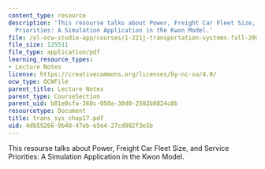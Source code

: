 ```yaml
---
content_type: resource
description: 'This resourse talks about Power, Freight Car Fleet Size, and Service
  Priorities: A Simulation Application in the Kwon Model.'
file: /ol-ocw-studio-app/courses/1-221j-transportation-systems-fall-2004/4db592669b4847ebe5e427cd982f3e5b_trans_sys_chap17.pdf
file_size: 125511
file_type: application/pdf
learning_resource_types:
- Lecture Notes
license: https://creativecommons.org/licenses/by-nc-sa/4.0/
ocw_type: OCWFile
parent_title: Lecture Notes
parent_type: CourseSection
parent_uid: b81e0cfa-368c-050a-30d0-2502b8824c8b
resourcetype: Document
title: trans_sys_chap17.pdf
uid: 4db59266-9b48-47eb-e5e4-27cd982f3e5b
---
```

This resourse talks about Power, Freight Car Fleet Size, and Service Priorities: A Simulation Application in the Kwon Model.